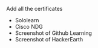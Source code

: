 Add all the certificates
* Sololearn
* Cisco NDG
* Screenshot of Github Learning
* Screenshot of HackerEarth